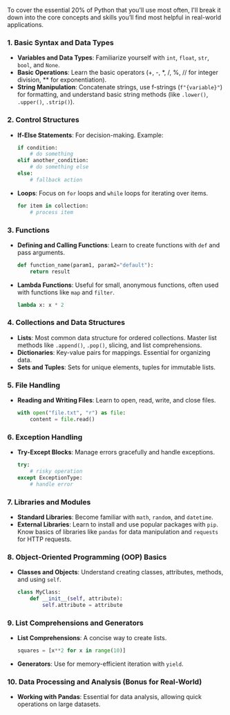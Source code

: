 To cover the essential 20% of Python that you'll use most often, I'll break it down into the core concepts and skills you’ll find most helpful in real-world applications.

### 1. **Basic Syntax and Data Types**
   - **Variables and Data Types**: Familiarize yourself with `int`, `float`, `str`, `bool`, and `None`.
   - **Basic Operations**: Learn the basic operators (+, -, *, /, %, // for integer division, ** for exponentiation).
   - **String Manipulation**: Concatenate strings, use f-strings (`f"{variable}"`) for formatting, and understand basic string methods (like `.lower()`, `.upper()`, `.strip()`).

### 2. **Control Structures**
   - **If-Else Statements**: For decision-making. Example:
     ```python
     if condition:
         # do something
     elif another_condition:
         # do something else
     else:
         # fallback action
     ```
   - **Loops**: Focus on `for` loops and `while` loops for iterating over items.
     ```python
     for item in collection:
         # process item
     ```

### 3. **Functions**
   - **Defining and Calling Functions**: Learn to create functions with `def` and pass arguments.
     ```python
     def function_name(param1, param2="default"):
         return result
     ```
   - **Lambda Functions**: Useful for small, anonymous functions, often used with functions like `map` and `filter`.
     ```python
     lambda x: x * 2
     ```

### 4. **Collections and Data Structures**
   - **Lists**: Most common data structure for ordered collections. Master list methods like `.append()`, `.pop()`, slicing, and list comprehensions.
   - **Dictionaries**: Key-value pairs for mappings. Essential for organizing data.
   - **Sets and Tuples**: Sets for unique elements, tuples for immutable lists.

### 5. **File Handling**
   - **Reading and Writing Files**: Learn to open, read, write, and close files.
     ```python
     with open("file.txt", "r") as file:
         content = file.read()
     ```

### 6. **Exception Handling**
   - **Try-Except Blocks**: Manage errors gracefully and handle exceptions.
     ```python
     try:
         # risky operation
     except ExceptionType:
         # handle error
     ```

### 7. **Libraries and Modules**
   - **Standard Libraries**: Become familiar with `math`, `random`, and `datetime`.
   - **External Libraries**: Learn to install and use popular packages with `pip`. Know basics of libraries like `pandas` for data manipulation and `requests` for HTTP requests.

### 8. **Object-Oriented Programming (OOP) Basics**
   - **Classes and Objects**: Understand creating classes, attributes, methods, and using `self`.
     ```python
     class MyClass:
         def __init__(self, attribute):
             self.attribute = attribute
     ```

### 9. **List Comprehensions and Generators**
   - **List Comprehensions**: A concise way to create lists.
     ```python
     squares = [x**2 for x in range(10)]
     ```
   - **Generators**: Use for memory-efficient iteration with `yield`.

### 10. **Data Processing and Analysis (Bonus for Real-World)**
   - **Working with Pandas**: Essential for data analysis, allowing quick operations on large datasets.
